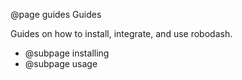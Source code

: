 @page guides Guides

Guides on how to install, integrate, and use robodash.

- @subpage installing
- @subpage usage
